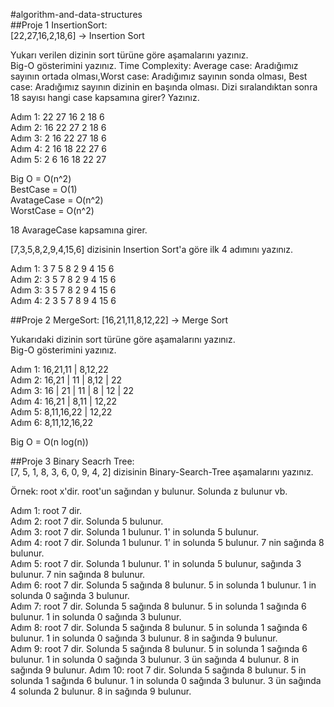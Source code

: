 #algorithm-and-data-structures  
##Proje 1 InsertionSort:  
[22,27,16,2,18,6] -> Insertion Sort

Yukarı verilen dizinin sort türüne göre aşamalarını yazınız.  
Big-O gösterimini yazınız.
Time Complexity: Average case: Aradığımız sayının ortada olması,Worst case: Aradığımız sayının sonda olması, Best case: Aradığımız sayının dizinin en başında olması.
Dizi sıralandıktan sonra 18 sayısı hangi case kapsamına girer? Yazınız.  

Adım 1: 22 27 16 2 18 6  
Adım 2: 16 22 27 2 18 6  
Adım 3: 2 16 22 27 18 6  
Adım 4: 2 16 18 22 27 6  
Adım 5: 2 6 16 18 22 27  

Big O = O(n^2)  
BestCase = O(1)  
AvatageCase = O(n^2)  
WorstCase = O(n^2)  

18 AvarageCase kapsamına girer.  

[7,3,5,8,2,9,4,15,6] dizisinin Insertion Sort'a göre ilk 4 adımını yazınız.  

Adım 1: 3 7 5 8 2 9 4 15 6  
Adım 2: 3 5 7 8 2 9 4 15 6  
Adım 3: 3 5 7 8 2 9 4 15 6  
Adım 4: 2 3 5 7 8 9 4 15 6  

##Proje 2 MergeSort:
[16,21,11,8,12,22] -> Merge Sort  

Yukarıdaki dizinin sort türüne göre aşamalarını yazınız.  
Big-O gösterimini yazınız.  

Adım 1: 16,21,11 | 8,12,22  
Adım 2: 16,21 | 11 | 8,12 | 22  
Adım 3: 16 | 21 | 11 | 8 | 12 | 22  
Adım 4: 16,21 | 8,11 | 12,22  
Adım 5: 8,11,16,22 | 12,22  
Adım 6: 8,11,12,16,22  

Big O = O(n log(n))  

##Proje 3 Binary Seacrh Tree:  
[7, 5, 1, 8, 3, 6, 0, 9, 4, 2] dizisinin Binary-Search-Tree aşamalarını yazınız.  

Örnek: root x'dir. root'un sağından y bulunur. Solunda z bulunur vb.  

Adım 1: root 7 dir.  
Adım 2: root 7 dir. Solunda 5 bulunur.  
Adım 3: root 7 dir. Solunda 1 bulunur. 1' in solunda 5 bulunur.  
Adım 4: root 7 dir. Solunda 1 bulunur. 1' in solunda 5 bulunur. 7 nin sağında 8 bulunur.  
Adım 5: root 7 dir. Solunda 1 bulunur. 1' in solunda 5 bulunur, sağında 3 bulunur. 7 nin sağında 8 bulunur.  
Adım 6: root 7 dir. Solunda 5 sağında 8 bulunur. 5 in solunda 1 bulunur. 1 in solunda 0 sağında 3 bulunur.  
Adım 7: root 7 dir. Solunda 5 sağında 8 bulunur. 5 in solunda 1 sağında 6 bulunur. 1 in solunda 0 sağında 3 bulunur.  
Adım 8: root 7 dir. Solunda 5 sağında 8 bulunur. 5 in solunda 1 sağında 6 bulunur. 1 in solunda 0 sağında 3 bulunur. 8 in sağında 9 bulunur.  
Adım 9: root 7 dir. Solunda 5 sağında 8 bulunur. 5 in solunda 1 sağında 6 bulunur. 1 in solunda 0 sağında 3 bulunur. 3 ün sağında 4 bulunur. 8 in sağında 9 bulunur. Adım 10: root 7 dir. Solunda 5 sağında 8 bulunur. 5 in solunda 1 sağında 6 bulunur. 1 in solunda 0 sağında 3 bulunur. 3 ün sağında 4 solunda 2 bulunur. 8 in sağında 9 bulunur.